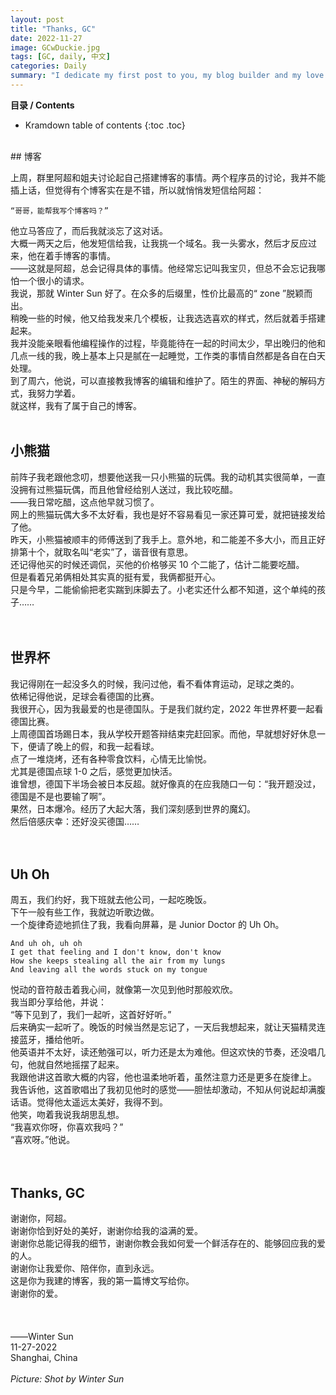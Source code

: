 ```yaml
---
layout: post
title: "Thanks, GC"
date: 2022-11-27
image: GCwDuckie.jpg
tags: [GC, daily, 中文]
categories: Daily
summary: "I dedicate my first post to you, my blog builder and my love. Thanks, GC. For everything you have done for me, and everything else to come."
---
```

**目录 / Contents**
* Kramdown table of contents
{:toc .toc}
<br/>
## 博客    

上周，群里阿超和姐夫讨论起自己搭建博客的事情。两个程序员的讨论，我并不能插上话，但觉得有个博客实在是不错，所以就悄悄发短信给阿超：    

```
“哥哥，能帮我写个博客吗？”
```

他立马答应了，而后我就淡忘了这对话。    
大概一两天之后，他发短信给我，让我挑一个域名。我一头雾水，然后才反应过来，他在着手博客的事情。    
——这就是阿超，总会记得具体的事情。他经常忘记叫我宝贝，但总不会忘记我哪怕一个很小的请求。    
我说，那就 Winter Sun 好了。在众多的后缀里，性价比最高的“ zone ”脱颖而出。    
稍晚一些的时候，他又给我发来几个模板，让我选选喜欢的样式，然后就着手搭建起来。    
我并没能亲眼看他编程操作的过程，毕竟能待在一起的时间太少，早出晚归的他和几点一线的我，晚上基本上只是腻在一起睡觉，工作类的事情自然都是各自在白天处理。    
到了周六，他说，可以直接教我博客的编辑和维护了。陌生的界面、神秘的解码方式，我努力学着。    
就这样，我有了属于自己的博客。 
<br/>
<br/>
## 小熊猫
前阵子我老跟他念叨，想要他送我一只小熊猫的玩偶。我的动机其实很简单，一直没拥有过熊猫玩偶，而且他曾经给别人送过，我比较吃醋。    
——我日常吃醋，这点他早就习惯了。    
网上的熊猫玩偶大多不太好看，我也是好不容易看见一家还算可爱，就把链接发给了他。    
昨天，小熊猫被顺丰的师傅送到了我手上。意外地，和二能差不多大小，而且正好排第十个，就取名叫“老实”了，谐音很有意思。    
还记得他买的时候还调侃，买他的价格够买 10 个二能了，估计二能要吃醋。    
但是看着兄弟俩相处其实真的挺有爱，我俩都挺开心。    
只是今早，二能偷偷把老实踹到床脚去了。小老实还什么都不知道，这个单纯的孩子……    
<br/>
<br/> 
## 世界杯
我记得刚在一起没多久的时候，我问过他，看不看体育运动，足球之类的。    
依稀记得他说，足球会看德国的比赛。    
我很开心，因为我最爱的也是德国队。于是我们就约定，2022 年世界杯要一起看德国比赛。    
上周德国首场踢日本，我从学校开题答辩结束完赶回家。而他，早就想好好休息一下，便请了晚上的假，和我一起看球。    
点了一堆烧烤，还有各种零食饮料，心情无比愉悦。    
尤其是德国点球 1-0 之后，感觉更加快活。    
谁曾想，德国下半场会被日本反超。就好像真的在应我随口一句：“我开题没过，德国是不是也要输了啊”。    
果然，日本爆冷。经历了大起大落，我们深刻感到世界的魔幻。    
然后倍感庆幸：还好没买德国……    
<br/>
<br/>
## Uh Oh
周五，我们约好，我下班就去他公司，一起吃晚饭。    
下午一般有些工作，我就边听歌边做。    
一个旋律奇迹地抓住了我，我看向屏幕，是 Junior Doctor 的 Uh Oh。    
```
And uh oh, uh oh
I get that feeling and I don't know, don't know
How she keeps stealing all the air from my lungs
And leaving all the words stuck on my tongue
```
悦动的音符敲击着我心间，就像第一次见到他时那般欢欣。    
我当即分享给他，并说：    
“等下见到了，我们一起听，这首好好听。”    
后来确实一起听了。晚饭的时候当然是忘记了，一天后我想起来，就让天猫精灵连接蓝牙，播给他听。    
他英语并不太好，读还勉强可以，听力还是太为难他。但这欢快的节奏，还没唱几句，他就自然地摇摆了起来。    
我跟他讲这首歌大概的内容，他也温柔地听着，虽然注意力还是更多在旋律上。    
我告诉他，这首歌唱出了我初见他时的感觉——胆怯却激动，不知从何说起却满腹话语。觉得他太遥远太美好，我得不到。    
他笑，吻着我说我胡思乱想。    
“我喜欢你呀，你喜欢我吗？”    
“喜欢呀。”他说。    
<br/> 
<br/>         
## Thanks, GC
谢谢你，阿超。    
谢谢你恰到好处的美好，谢谢你给我的溢满的爱。    
谢谢你总能记得我的细节，谢谢你教会我如何爱一个鲜活存在的、能够回应我的爱的人。    
谢谢你让我爱你、陪伴你，直到永远。    
这是你为我建的博客，我的第一篇博文写给你。    
谢谢你的爱。    
<br/>
<br/>     
——Winter Sun    
11-27-2022    
Shanghai, China    
<br/>
_Picture: Shot by Winter Sun_



